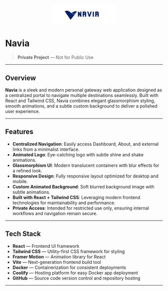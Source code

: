 <p align="center">
  <img src="./src/assets/logo.png" alt="Navia Logo" width="200" />
</p>

# Navia

> **Private Project** — Not for Public Use

---

## Overview

**Navia** is a sleek and modern personal gateway web application designed as a centralized portal to navigate multiple destinations seamlessly. Built with React and Tailwind CSS, Navia combines elegant glassmorphism styling, smooth animations, and a subtle custom background to deliver a polished user experience.

---

## Features

- **Centralized Navigation**: Easily access Dashboard, About, and external links from a minimalist interface.
- **Animated Logo**: Eye-catching logo with subtle shine and shake animations.
- **Glassmorphism UI**: Modern translucent containers with blur effects for a refined look.
- **Responsive Design**: Fully responsive layout optimized for desktop and mobile.
- **Custom Animated Background**: Soft blurred background image with subtle animations.
- **Built with React + Tailwind CSS**: Leveraging modern frontend technologies for maintainability and performance.
- **Private Access**: Intended for restricted use only, ensuring internal workflows and navigation remain secure.

---

## Tech Stack

- **React** — Frontend UI framework  
- **Tailwind CSS** — Utility-first CSS framework for styling  
- **Framer Motion** — Animation library for React  
- **Vite** — Next-generation frontend build tool  
- **Docker** — Containerization for consistent deployments  
- **Coolify** — Hosting platform for easy Docker app deployment  
- **GitHub** — Source code version control and repository hosting  

---
